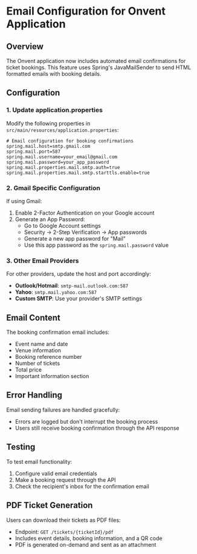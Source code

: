 # Email Configuration for Onvent Application

## Overview
The Onvent application now includes automated email confirmations for ticket bookings. This feature uses Spring's JavaMailSender to send HTML formatted emails with booking details.

## Configuration

### 1. Update application.properties
Modify the following properties in `src/main/resources/application.properties`:

```properties
# Email configuration for booking confirmations
spring.mail.host=smtp.gmail.com
spring.mail.port=587
spring.mail.username=your_email@gmail.com
spring.mail.password=your_app_password
spring.mail.properties.mail.smtp.auth=true
spring.mail.properties.mail.smtp.starttls.enable=true
```

### 2. Gmail Specific Configuration
If using Gmail:
1. Enable 2-Factor Authentication on your Google account
2. Generate an App Password:
   - Go to Google Account settings
   - Security → 2-Step Verification → App passwords
   - Generate a new app password for "Mail"
   - Use this app password as the `spring.mail.password` value

### 3. Other Email Providers
For other providers, update the host and port accordingly:
- **Outlook/Hotmail**: `smtp-mail.outlook.com:587`
- **Yahoo**: `smtp.mail.yahoo.com:587`
- **Custom SMTP**: Use your provider's SMTP settings

## Email Content
The booking confirmation email includes:
- Event name and date
- Venue information
- Booking reference number
- Number of tickets
- Total price
- Important information section

## Error Handling
Email sending failures are handled gracefully:
- Errors are logged but don't interrupt the booking process
- Users still receive booking confirmation through the API response

## Testing
To test email functionality:
1. Configure valid email credentials
2. Make a booking request through the API
3. Check the recipient's inbox for the confirmation email

## PDF Ticket Generation
Users can download their tickets as PDF files:
- Endpoint: `GET /tickets/{ticketId}/pdf`
- Includes event details, booking information, and a QR code
- PDF is generated on-demand and sent as an attachment